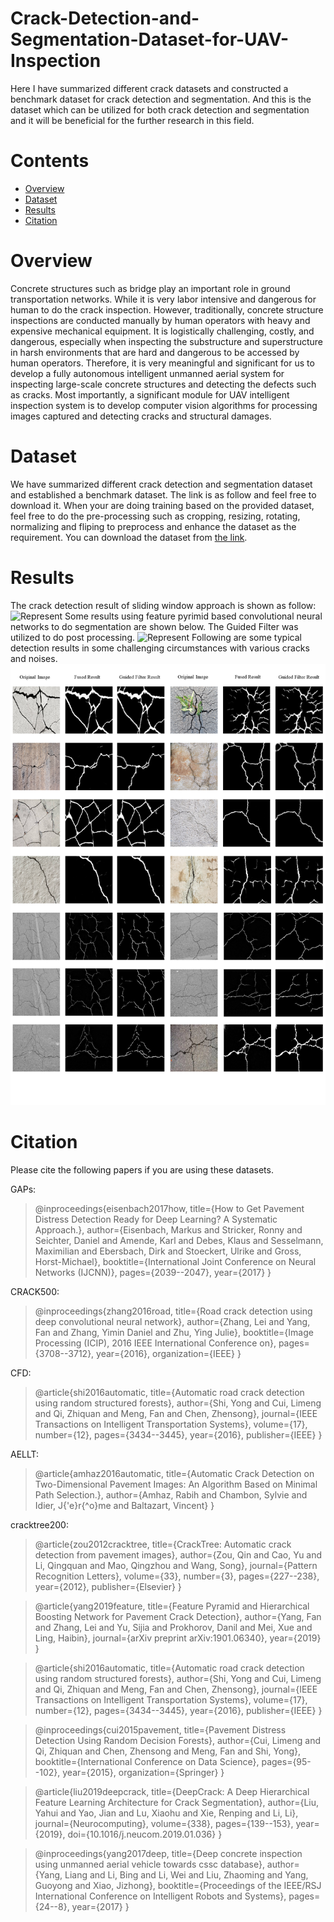 # Crack-Detection-and-Segmentation-Dataset-for-UAV-Inspection
Here I have summarized different crack datasets and constructed a benchmark dataset for crack detection and segmentation. And this is the dataset which can be utilized for both crack detection and segmentation and it will be beneficial for the further research in this field.
# Contents
 - [Overview](#Overview)
 - [Dataset](#Dataset)
 - [Results](#Results)
 - [Citation](#Citation)
 
 # Overview
 Concrete structures such as bridge play an important role in ground transportation networks. While it is very labor intensive and dangerous for human to do the crack inspection. However, traditionally, concrete structure inspections are conducted manually by human operators with heavy and expensive mechanical equipment. It is logistically challenging, costly, and dangerous, especially when inspecting the substructure and superstructure in harsh environments that are hard and dangerous to be accessed by human operators. Therefore, it is very meaningful and significant for us to develop a fully autonomous intelligent unmanned aerial system for inspecting large-scale concrete structures and detecting the defects such as cracks. Most importantly, a significant module for UAV intelligent inspection system is to develop computer vision algorithms for processing images captured and detecting cracks and structural damages.
 
 # Dataset
 We have summarized different crack detection and segmentation dataset and established a benchmark dataset. The link is as follow and feel free to download it.
 When your are doing training based on the provided dataset, feel free to do the pre-processing such as cropping, resizing, rotating, normalizing and fliping to preprocess and enhance the dataset as the requirement.
You can download the dataset from [the link](https://drive.google.com/open?id=1RMf0GYXn7Mq1s9STGFG5iByavTr05SjF).
# Results
The crack detection result of sliding window approach is shown as follow:
![Represent](./images/sliding_window_results.png)
Some results using feature pyrimid based convolutional neural networks to do segmentation are shown below. The Guided Filter was utilized to do post processing.
![Represent](./images/crack_image.png)
Following are some typical detection results in some challenging circumstances with various cracks and noises.
![Represent](./images/crack_typical_results.png)
# Citation

Please cite the following papers if you are using these datasets.

GAPs: 
>@inproceedings{eisenbach2017how,
  title={How to Get Pavement Distress Detection Ready for Deep Learning? A Systematic Approach.},
  author={Eisenbach, Markus and Stricker, Ronny and Seichter, Daniel and Amende, Karl and Debes, Klaus
          and Sesselmann, Maximilian and Ebersbach, Dirk and Stoeckert, Ulrike
          and Gross, Horst-Michael},
  booktitle={International Joint Conference on Neural Networks (IJCNN)},
  pages={2039--2047},
  year={2017}
}

CRACK500:
>@inproceedings{zhang2016road,
  title={Road crack detection using deep convolutional neural network},
  author={Zhang, Lei and Yang, Fan and Zhang, Yimin Daniel and Zhu, Ying Julie},
  booktitle={Image Processing (ICIP), 2016 IEEE International Conference on},
  pages={3708--3712},
  year={2016},
  organization={IEEE}
}

CFD: 
>@article{shi2016automatic,
  title={Automatic road crack detection using random structured forests},
  author={Shi, Yong and Cui, Limeng and Qi, Zhiquan and Meng, Fan and Chen, Zhensong},
  journal={IEEE Transactions on Intelligent Transportation Systems},
  volume={17},
  number={12},
  pages={3434--3445},
  year={2016},
  publisher={IEEE}
}

AELLT: 
>@article{amhaz2016automatic,
  title={Automatic Crack Detection on Two-Dimensional Pavement Images: An Algorithm Based on Minimal Path Selection.},
  author={Amhaz, Rabih and Chambon, Sylvie and Idier, J{\'e}r{\^o}me and Baltazart, Vincent}
}

cracktree200: 
>@article{zou2012cracktree,
  title={CrackTree: Automatic crack detection from pavement images},
  author={Zou, Qin and Cao, Yu and Li, Qingquan and Mao, Qingzhou and Wang, Song},
  journal={Pattern Recognition Letters},
  volume={33},
  number={3},
  pages={227--238},
  year={2012},
  publisher={Elsevier}
}

>@article{yang2019feature,
  title={Feature Pyramid and Hierarchical Boosting Network for Pavement Crack Detection},
  author={Yang, Fan and Zhang, Lei and Yu, Sijia and Prokhorov, Danil and Mei, Xue and Ling, Haibin},
  journal={arXiv preprint arXiv:1901.06340},
  year={2019}
}

>@article{shi2016automatic,
  title={Automatic road crack detection using random structured forests},
  author={Shi, Yong and Cui, Limeng and Qi, Zhiquan and Meng, Fan and Chen, Zhensong},
  journal={IEEE Transactions on Intelligent Transportation Systems},
  volume={17},
  number={12},
  pages={3434--3445},
  year={2016},
  publisher={IEEE}
}

>@inproceedings{cui2015pavement,
  title={Pavement Distress Detection Using Random Decision Forests},
  author={Cui, Limeng and Qi, Zhiquan and Chen, Zhensong and Meng, Fan and Shi, Yong},
  booktitle={International Conference on Data Science},
  pages={95--102},
  year={2015},
  organization={Springer}
}

>@article{liu2019deepcrack,
  title={DeepCrack: A Deep Hierarchical Feature Learning Architecture for Crack Segmentation},
  author={Liu, Yahui and Yao, Jian and Lu, Xiaohu and Xie, Renping and Li, Li},
  journal={Neurocomputing},
  volume={338},
  pages={139--153},
  year={2019},
  doi={10.1016/j.neucom.2019.01.036}
}

>@inproceedings{yang2017deep,
  title={Deep concrete inspection using unmanned aerial vehicle towards cssc database},
  author={Yang, Liang and Li, Bing and Li, Wei and Liu, Zhaoming and Yang, Guoyong and Xiao, Jizhong},
  booktitle={Proceedings of the IEEE/RSJ International Conference on Intelligent Robots and Systems},
  pages={24--8},
  year={2017}
}
